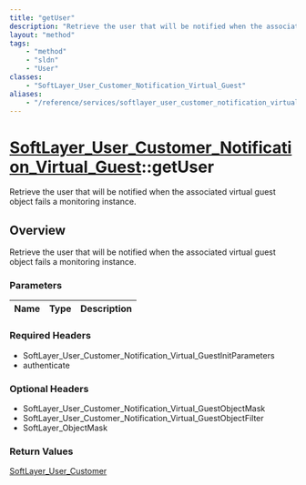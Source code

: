 ```yaml
---
title: "getUser"
description: "Retrieve the user that will be notified when the associated virtual guest object fails a monitoring instance."
layout: "method"
tags:
    - "method"
    - "sldn"
    - "User"
classes:
    - "SoftLayer_User_Customer_Notification_Virtual_Guest"
aliases:
    - "/reference/services/softlayer_user_customer_notification_virtual_guest/getUser"
---
```

# [SoftLayer_User_Customer_Notification_Virtual_Guest](/reference/services/SoftLayer_User_Customer_Notification_Virtual_Guest)::getUser

Retrieve the user that will be notified when the associated virtual guest object fails a monitoring instance.


## Overview 
Retrieve the user that will be notified when the associated virtual guest object fails a monitoring instance.

### Parameters 
|Name | Type | Description |
| --- | --- | --- |


### Required Headers
* SoftLayer_User_Customer_Notification_Virtual_GuestInitParameters
* authenticate

### Optional Headers
* SoftLayer_User_Customer_Notification_Virtual_GuestObjectMask
* SoftLayer_User_Customer_Notification_Virtual_GuestObjectFilter
* SoftLayer_ObjectMask

### Return Values
<a href='/reference/datatypes/SoftLayer_User_Customer'>SoftLayer_User_Customer </a>

